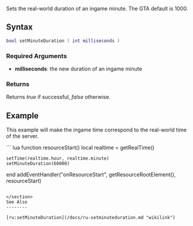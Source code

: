 Sets the real-world duration of an ingame minute. The GTA default is 1000.

Syntax
------

``` lua
bool setMinuteDuration ( int milliseconds )
```

### Required Arguments

-   **milliseconds**: the new duration of an ingame minute

### Returns

Returns *true* if successful, *false* otherwise.

Example
-------

This example will make the ingame time correspond to the real-world time of the server.

<section class="server" name="Server" show="true">
``` lua
function resourceStart()
    local realtime = getRealTime()

    setTime(realtime.hour, realtime.minute)
    setMinuteDuration(60000)
end
addEventHandler("onResourceStart", getResourceRootElement(), resourceStart)
```

</section>
See Also
--------

[ru:setMinuteDuration](/docs/ru-setminuteduration.md "wikilink")
